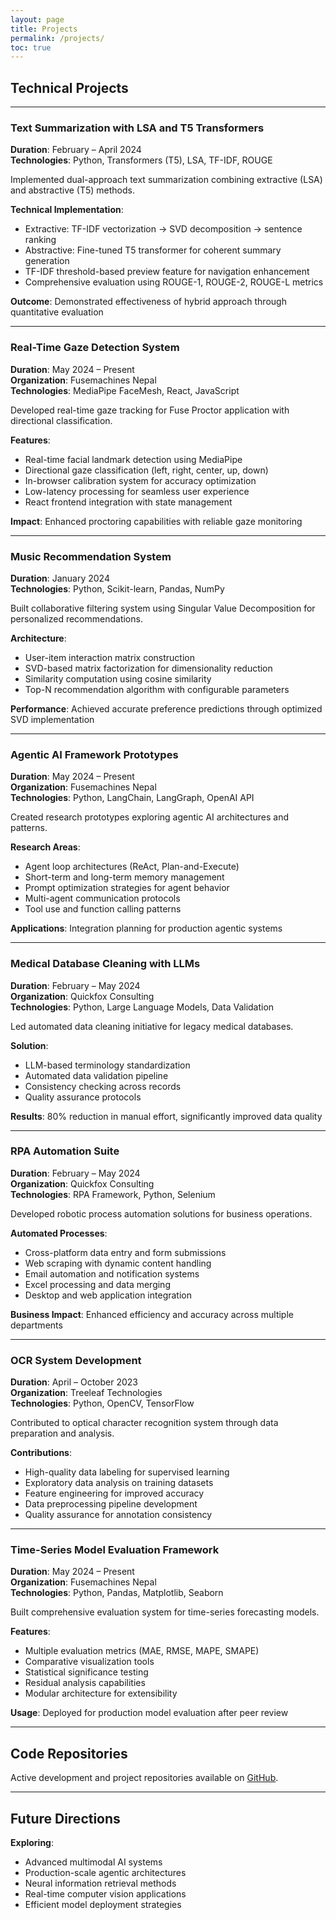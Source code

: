 ```yaml
---
layout: page
title: Projects
permalink: /projects/
toc: true
---
```


## Technical Projects

---

### Text Summarization with LSA and T5 Transformers
**Duration**: February – April 2024  
**Technologies**: Python, Transformers (T5), LSA, TF-IDF, ROUGE

Implemented dual-approach text summarization combining extractive (LSA) and abstractive (T5) methods.

**Technical Implementation**:
- Extractive: TF-IDF vectorization → SVD decomposition → sentence ranking
- Abstractive: Fine-tuned T5 transformer for coherent summary generation
- TF-IDF threshold-based preview feature for navigation enhancement
- Comprehensive evaluation using ROUGE-1, ROUGE-2, ROUGE-L metrics

**Outcome**: Demonstrated effectiveness of hybrid approach through quantitative evaluation

---

### Real-Time Gaze Detection System
**Duration**: May 2024 – Present  
**Organization**: Fusemachines Nepal  
**Technologies**: MediaPipe FaceMesh, React, JavaScript

Developed real-time gaze tracking for Fuse Proctor application with directional classification.

**Features**:
- Real-time facial landmark detection using MediaPipe
- Directional gaze classification (left, right, center, up, down)
- In-browser calibration system for accuracy optimization
- Low-latency processing for seamless user experience
- React frontend integration with state management

**Impact**: Enhanced proctoring capabilities with reliable gaze monitoring

---

### Music Recommendation System
**Duration**: January 2024  
**Technologies**: Python, Scikit-learn, Pandas, NumPy

Built collaborative filtering system using Singular Value Decomposition for personalized recommendations.

**Architecture**:
- User-item interaction matrix construction
- SVD-based matrix factorization for dimensionality reduction
- Similarity computation using cosine similarity
- Top-N recommendation algorithm with configurable parameters

**Performance**: Achieved accurate preference predictions through optimized SVD implementation

---

### Agentic AI Framework Prototypes
**Duration**: May 2024 – Present  
**Organization**: Fusemachines Nepal  
**Technologies**: Python, LangChain, LangGraph, OpenAI API

Created research prototypes exploring agentic AI architectures and patterns.

**Research Areas**:
- Agent loop architectures (ReAct, Plan-and-Execute)
- Short-term and long-term memory management
- Prompt optimization strategies for agent behavior
- Multi-agent communication protocols
- Tool use and function calling patterns

**Applications**: Integration planning for production agentic systems

---

### Medical Database Cleaning with LLMs
**Duration**: February – May 2024  
**Organization**: Quickfox Consulting  
**Technologies**: Python, Large Language Models, Data Validation

Led automated data cleaning initiative for legacy medical databases.

**Solution**:
- LLM-based terminology standardization
- Automated data validation pipeline
- Consistency checking across records
- Quality assurance protocols

**Results**: 80% reduction in manual effort, significantly improved data quality

---

### RPA Automation Suite
**Duration**: February – May 2024  
**Organization**: Quickfox Consulting  
**Technologies**: RPA Framework, Python, Selenium

Developed robotic process automation solutions for business operations.

**Automated Processes**:
- Cross-platform data entry and form submissions
- Web scraping with dynamic content handling
- Email automation and notification systems
- Excel processing and data merging
- Desktop and web application integration

**Business Impact**: Enhanced efficiency and accuracy across multiple departments

---

### OCR System Development
**Duration**: April – October 2023  
**Organization**: Treeleaf Technologies  
**Technologies**: Python, OpenCV, TensorFlow

Contributed to optical character recognition system through data preparation and analysis.

**Contributions**:
- High-quality data labeling for supervised learning
- Exploratory data analysis on training datasets
- Feature engineering for improved accuracy
- Data preprocessing pipeline development
- Quality assurance for annotation consistency

---

### Time-Series Model Evaluation Framework
**Duration**: May 2024 – Present  
**Organization**: Fusemachines Nepal  
**Technologies**: Python, Pandas, Matplotlib, Seaborn

Built comprehensive evaluation system for time-series forecasting models.

**Features**:
- Multiple evaluation metrics (MAE, RMSE, MAPE, SMAPE)
- Comparative visualization tools
- Statistical significance testing
- Residual analysis capabilities
- Modular architecture for extensibility

**Usage**: Deployed for production model evaluation after peer review

---

## Code Repositories

Active development and project repositories available on [GitHub](https://github.com/parajulitilak).

---

## Future Directions

**Exploring**:
- Advanced multimodal AI systems
- Production-scale agentic architectures
- Neural information retrieval methods
- Real-time computer vision applications
- Efficient model deployment strategies
